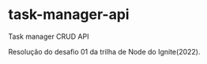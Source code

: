 # task-manager-api
Task manager CRUD API

Resolução do desafio 01 da trilha de Node do Ignite(2022).
